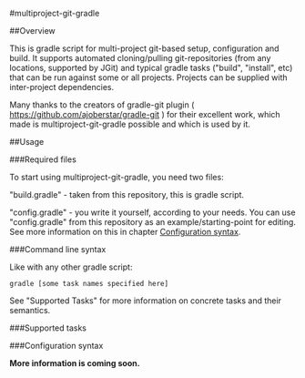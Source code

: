#multiproject-git-gradle

##Overview

This is gradle script for multi-project git-based setup, configuration and build. It supports automated cloning/pulling 
git-repositories (from any locations, supported by JGit) and typical gradle tasks ("build", "install", etc) that can be
run against some or all projects. Projects can be supplied with inter-project dependencies.

Many thanks to the creators of gradle-git plugin ( https://github.com/ajoberstar/gradle-git ) for their excellent work,
which made is multiproject-git-gradle possible and which is used by it.

##Usage

###Required files

To start using multiproject-git-gradle, you need two files: 

"build.gradle"  - taken from this repository, this is gradle script. 

"config.gradle" - you write it yourself, according to your needs. You can use "config.gradle" from this repository 
as an example/starting-point for editing. See more information on this in chapter
[Configuration syntax](#configuration-syntax).

###Command line syntax

Like with any other gradle script:

```shell
gradle [some task names specified here]
```

See "Supported Tasks" for more information on concrete tasks and their semantics.

###Supported tasks

###Configuration syntax

**More information is coming soon.**
